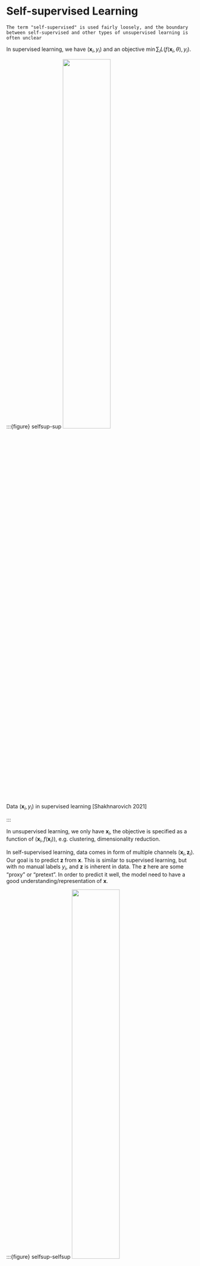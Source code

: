 # Self-supervised Learning

```{margin}
The term "self-supervised" is used fairly loosely, and the boundary between self-supervised and other types of unsupervised learning is often unclear
```

In supervised learning, we have $\left(\boldsymbol{x}_{i}, y_{i}\right)$ and an objective $\min \sum_{i} L\left(f\left(\boldsymbol{x}_{i}, \theta\right), y_{i}\right)$.

:::{figure} selfsup-sup
<img src="../imgs/selfsup-sup.png" width = "50%" alt=""/>

Data $(\boldsymbol{x} _i, y_i)$ in supervised learning [Shakhnarovich 2021]

:::

In unsupervised learning, we only have $\boldsymbol{x} _i$, the objective is specified as a function of $(\boldsymbol{x} _i, f(\boldsymbol{x} _i))$, e.g. clustering, dimensionality reduction.

In self-supervised learning, data comes in form of multiple channels $(\boldsymbol{x}_i ,\boldsymbol{z}_i )$. Our goal is to predict $\boldsymbol{z}$ from $\boldsymbol{x}$. This is similar to supervised learning, but with no manual labels $y_i$, and $\boldsymbol{z}$ is inherent in data. The $\boldsymbol{z}$ here are some “proxy” or “pretext”. In order to predict it well, the model need to have a good understanding/representation of $\boldsymbol{x}$.

:::{figure} selfsup-selfsup
<img src="../imgs/selfsup-selfsup.png" width = "50%" alt=""/>

Data $(\boldsymbol{x} _i, \boldsymbol{z} _i)$ in self-supervised learning [Shakhnarovich 2021]

:::


## Proxy Task

Proxy tasks include


- Colorization

  Color gray scale images

  :::{figure} selfsup-colorization
  <img src="../imgs/selfsup-colorization.png" width = "50%" alt=""/>

  Colorization [Shakhnarovich 2021]
  :::

- Inpainting (mask reconstruction)

  Fill a masked part in an image

  :::{figure} selfsup-inpainting
  <img src="../imgs/selfsup-inpainting.png" width = "50%" alt=""/>

  Inpainting [Shakhnarovich 2021]
  :::

- Given two patches of an image, determine their relative position.

  :::{figure} selfsup-location
  <img src="../imgs/selfsup-location.png" width = "60%" alt=""/>

  Relative position [Shakhnarovich 2021]
  :::

- Solving jigsaw puzzles

  Learn to identify more probable permutations of image pieces

- Learn to predict soundtrack (more precisely, a cluster to which the soundtrack should be assigned) from a single video frame [Owens et al., 2016]

- Predicting video frame from previous frames

## Contrastive Learning

“Simple framework for Contrastive Learning of visual Representations” (Chen et al., 2020)

Consider pairs of views from the same image. Goal is to maximize similarity for matching pairs and dissimilarity for non-matching pair

:::{figure} selfsup-contrastive-views
<img src="../imgs/selfsup-contrastive-views.png" width = "70%" alt=""/>

Views (transformations)
:::

Computation graph:

:::{figure} selfsup-contrastive-graph
<img src="../imgs/selfsup-contrastive-graph.png" width = "30%" alt=""/>

Computational graph of contrastive learning
:::

## Contrastive Predictive Coding

For objects of spatial or temporal order.

Idea
:

Predictive coding means the coding is capable to predict some learned representation of other parts of the object.

In these reconstruction tasks, some layers in the model can be regarded as the learned representation of the image/text/speech, which can be used for downstream tasks.

### For Speech (Wav2vec)

Speech: predict future speech segments

:::{figure} selfsup-cpc-speech
<img src="../imgs/selfsup-cpc-speech.png" width = "50%" alt=""/>

CPC for speech
:::


- $x_t$ is input
- $z_t$ is representation of $x_t$
- $c_t$ is more high-level contextual coding for predicting future representation $z_{t+1}, z_{t+2}, \ldots$ since predicting the actual $x_t$ might be too hard or not useful.

Contrastive Loss $\mathcal{L} = \sum_{k=1}^K \mathcal{L}_k$, where


$$
\mathcal{L}_{k}=-\sum_{i=1}^{T-k}\left(\log \sigma\left(\boldsymbol{z}_{i+k}^{\top} h_{k}\left(\boldsymbol{c}_{i}\right)\right)+\lambda \mathbb{E}_{\tilde{\boldsymbol{z}} \sim p_{n}}\left[\log \sigma\left(-\tilde{\boldsymbol{z}}^{\top} h_{k}\left(\boldsymbol{c}_{i}\right)\right)\right]\right)
$$

where

- $h_k(\boldsymbol{c}_i)$ is the predicted future representation, and $\sigma(\boldsymbol{z} _{i+k} ^{\top} h_k(\boldsymbol{c}_i))$ is a probability-like similarity measure. We want to maximize this quantity.
- the second part, we randomly draw $\tilde{\boldsymbol{z} }$ from other far away time steps, and minimize the similarity between this negative example and the predicted representation.
- want to learn a representation that can differentiate true future step and distractors.

:::{figure} cpc-loss
<img src="../imgs/cpc-loss.png" width = "30%" alt=""/>

Contrastive Loss [Schneider et al. 2019]
:::

Wav2vec 2.0 add a quantized representation layer. Predict masked window.

:::{figure} wav2vec2
<img src="../imgs/wav2vec2.png" width = "50%" alt=""/>

Wav2vec 2.0 [Baevski et al. 2020]
:::


### For Vision

Predict some part of the image from another part

- Encode image patches (using CNN)
- Predict, from the context embedding of the patches above some level, a patch below that level
- Actual embedding of the patch $\boldsymbol{z} _i$, predicted $\hat{\boldsymbol{z}}_i$
- Loss for patch $i$

  $$
  -\log \frac{\widehat{\boldsymbol{z}}_{i} \cdot \boldsymbol{z}_{i}}{\widehat{\boldsymbol{z}}_{i} \cdot \boldsymbol{z}_{i}+\sum_{n} \widehat{\boldsymbol{z}}_{i} \cdot \boldsymbol{z}_{n}}
  $$

  where $n$ goes over (sampled) other patches, both in this image and in other images

:::{figure} selfsup-cpc-vision
<img src="../imgs/selfsup-cpc-vision.png" width = "50%" alt=""/>

CPC for image
:::

### For Language

masked word reconstruction

:::{figure} selfsup-bert
<img src="../imgs/selfsup-bert.png" width = "60%" alt=""/>

Word reconstruction
:::


## Others

CLIP: Learning Transferable Visual Models From Natural Language Supervision (OpenAI, 2021)
